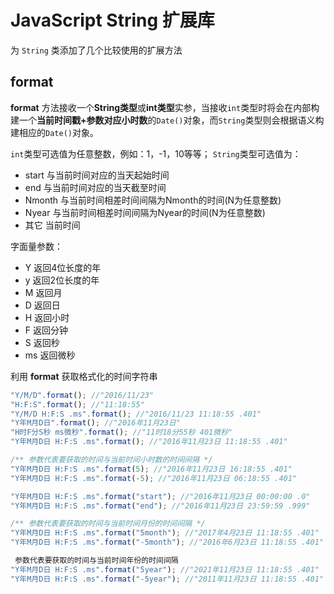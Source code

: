 # JavaScript String 扩展库

为 `String` 类添加了几个比较使用的扩展方法

## format
**format** 方法接收一个**String类型**或**int类型**实参，当接收`int`类型时将会在内部构建一个**当前时间戳+参数对应小时数**的`Date()`对象，而`String`类型则会根据语义构建相应的`Date()`对象。

`int`类型可选值为任意整数，例如：1，-1，10等等；
`String`类型可选值为：
- start 与当前时间对应的当天起始时间
- end 与当前时间对应的当天截至时间
- Nmonth 与当前时间相差时间间隔为Nmonth的时间(N为任意整数)
- Nyear 与当前时间相差时间间隔为Nyear的时间(N为任意整数)
- 其它 当前时间

字面量参数：
- Y 返回4位长度的年
- y 返回2位长度的年
- M 返回月
- D 返回日
- H 返回小时
- F 返回分钟
- S 返回秒
- ms 返回微秒


利用 **format** 获取格式化的时间字符串
```javascript
"Y/M/D".format(); //"2016/11/23"
"H:F:S".format(); //"11:18:55"
"Y/M/D H:F:S .ms".format(); //"2016/11/23 11:18:55 .401"
"Y年M月D日".format(); //"2016年11月23日"
"H时F分S秒 ms微秒".format(); //"11时18分55秒 401微秒"
"Y年M月D日 H:F:S .ms".format(); //"2016年11月23日 11:18:55 .401"

/** 参数代表要获取的时间与当前时间小时数的时间间隔 */
"Y年M月D日 H:F:S .ms".format(5); //"2016年11月23日 16:18:55 .401"
"Y年M月D日 H:F:S .ms".format(-5); //"2016年11月23日 06:18:55 .401"

"Y年M月D日 H:F:S .ms".format("start"); //"2016年11月23日 00:00:00 .0"
"Y年M月D日 H:F:S .ms".format("end"); //"2016年11月23日 23:59:59 .999"

/** 参数代表要获取的时间与当前时间月份的时间间隔 */
"Y年M月D日 H:F:S .ms".format("5month"); //"2017年4月23日 11:18:55 .401"
"Y年M月D日 H:F:S .ms".format("-5month"); //"2016年6月23日 11:18:55 .401"

 参数代表要获取的时间与当前时间年份的时间间隔 
"Y年M月D日 H:F:S .ms".format("5year"); //"2021年11月23日 11:18:55 .401"
"Y年M月D日 H:F:S .ms".format("-5year"); //"2011年11月23日 11:18:55 .401"

```

